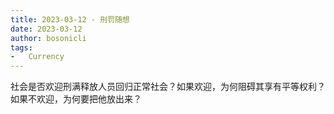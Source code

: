 ```yaml
---
title: 2023-03-12 - 刑罚随想
date: 2023-03-12
author: bosonicli
tags:
-   Currency
---
```


社会是否欢迎刑满释放人员回归正常社会？如果欢迎，为何阻碍其享有平等权利？如果不欢迎，为何要把他放出来？